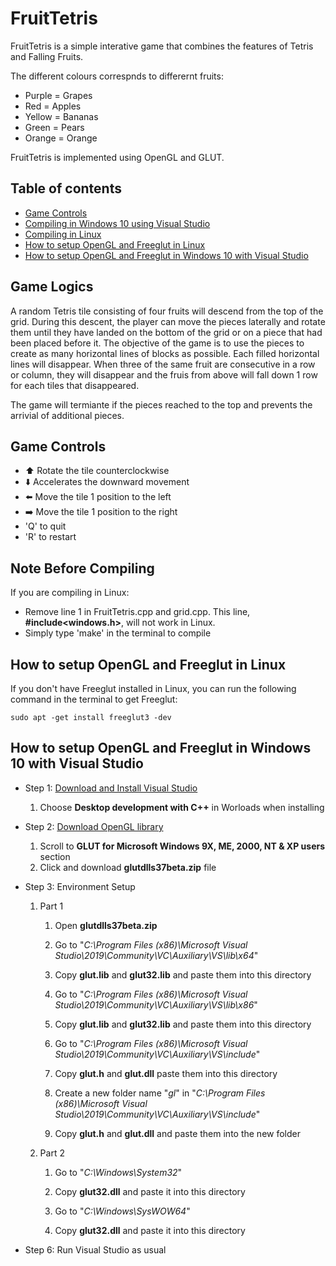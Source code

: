 # FruitTetris

FruitTetris is a simple interative game that combines the features of Tetris and Falling Fruits.


The different colours correspnds to differernt fruits:
* Purple = Grapes
* Red = Apples
* Yellow = Bananas
* Green = Pears
* Orange = Orange


FruitTetris is implemented using OpenGL and GLUT. 



## Table of contents

* [Game Controls](https://github.com/KenneyLiang/FruitTetris#game-controls)
* [Compiling in Windows 10 using Visual Studio](https://github.com/KenneyLiang/FruitTetris#how-to-compile)
* [Compiling in Linux]()
* [How to setup OpenGL and Freeglut in Linux](https://github.com/KenneyLiang/FruitTetris#how-to-setup-opengl-and-freeglut-in-linux)
* [How to setup OpenGL and Freeglut in Windows 10 with Visual Studio](https://github.com/KenneyLiang/FruitTetris#how-to-setup-opengl-and-freeglut-in-windows-10-with-visual-studio)



## Game Logics

A random Tetris tile consisting of four fruits will descend from the top of the grid. During this descent, the player can move the pieces laterally and rotate them until they have landed on the bottom of the grid or on a piece that had been placed before it. The objective of the game is to use the pieces to create as many horizontal lines of blocks as possible. Each filled horizontal lines will disappear. When three of the same fruit are consecutive in a row or column, they will disappear and the fruis from above will fall down 1 row for each tiles that disappeared. 

The game will termiante if the pieces reached to the top and prevents the arrivial of additional pieces. 



## Game Controls

* :arrow_up:	Rotate the tile counterclockwise 
* :arrow_down:	Accelerates the downward movement
* :arrow_left:	Move the tile 1 position to the left 
* :arrow_right:	Move the tile 1 position to the right
* 'Q' to quit
* 'R' to restart



## Note Before Compiling

If you are compiling in Linux:
* Remove line 1 in FruitTetris.cpp and grid.cpp. This line, **#include<windows.h>**, will not work in Linux.
* Simply type 'make' in the terminal to compile



## How to setup OpenGL and Freeglut in Linux

If you don't have Freeglut installed in Linux, you can run the following command in the terminal to get Freeglut:

```
sudo apt -get install freeglut3 -dev

```



## How to setup OpenGL and Freeglut in Windows 10 with Visual Studio
* Step 1: [Download and Install Visual Studio](https://visualstudio.microsoft.com/downloads/)  
	1. Choose **Desktop development with C++** in Worloads when installing

* Step 2: [Download OpenGL library](https://www.opengl.org/resources/libraries/glut/glut_downloads.php)  
	1. Scroll to **GLUT for Microsoft Windows 9X, ME, 2000, NT & XP users** section  
	2. Click and download **glutdlls37beta.zip** file  

* Step 3: Environment Setup
	1. Part 1  
		1. Open **glutdlls37beta.zip**  

		2. Go to "*C:\Program Files (x86)\Microsoft Visual Studio\2019\Community\VC\Auxiliary\VS\lib\x64*"  

		3. Copy **glut.lib** and **glut32.lib** and paste them into this directory  

		4. Go to "*C:\Program Files (x86)\Microsoft Visual Studio\2019\Community\VC\Auxiliary\VS\lib\x86*"

		5. Copy **glut.lib** and **glut32.lib** and paste them into this directory

		6. Go to "*C:\Program Files (x86)\Microsoft Visual Studio\2019\Community\VC\Auxiliary\VS\include*"

		7. Copy **glut.h** and **glut.dll** paste them into this directory

		8. Create a new folder name "*gl*" in  "*C:\Program Files (x86)\Microsoft Visual Studio\2019\Community\VC\Auxiliary\VS\include*"

		9. Copy **glut.h** and **glut.dll** and paste them into the new folder

	2. Part 2
		1. Go to "*C:\Windows\System32*"
		
		2. Copy **glut32.dll** and paste it into this directory
		
		3. Go to "*C:\Windows\SysWOW64*"
		
		4. Copy **glut32.dll** and paste it into this directory

* Step 6: Run Visual Studio as usual
